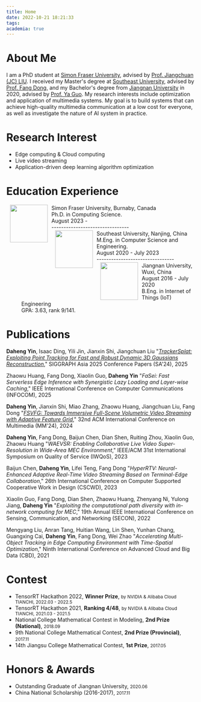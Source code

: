 ```yaml
---
title: Home
date: 2022-10-21 18:21:33
tags:
academia: true
---
```


# About Me

I am a PhD student at [Simon Fraser University](https://cse.seu.edu.cn/edulab/), advised by [Prof. Jiangchuan (JC) LIU](https://www.cs.sfu.ca/~jcliu/). 
I received my Master's degree at [Southeast University](https://cse.seu.edu.cn/edulab/), advised by [Prof. Fang Dong](https://cse.seu.edu.cn/2019/0102/c23024a256994/page.htm),
and my Bachelor's degree from [Jiangnan University](https://www.jiangnan.edu.cn/) in 2020, advised by [Prof. Ya Guo](https://iot.jiangnan.edu.cn/info/1141/3512.htm).
My research interests include optimization and application of multimedia systems.
My goal is to build systems that can achieve high-quality multimedia communication at a low cost for everyone, as well as investigate the nature of AI system in practice.

# Research Interest

* Edge computing & Cloud computing
* Live video streaming
* Application-driven deep learning algorithm optimization

# Education Experience

<dl>
<dt><img align="left" width="100" hspace="10" src="/img/SFUlogo.svg"></dt>
<dt>Simon Fraser University, Burnaby, Canada</dt>
<dd>Ph.D. in Computing Science.</dd>
<dd>August 2023 - </dd>
<dd>--------------------------------</dd>
<dt><img align="left" width="100" hspace="10" src="/img/SEUlogo.svg"></dt>
<dt>Southeast University, Nanjing, China</dt>
<dd>M.Eng. in Computer Science and Engineering.</dd>
<dd>August 2020 - July 2023</dd>
<dd>--------------------------------</dd>
<dt><img align="left" width="100" hspace="10" src="/img/JNUlogo.svg"></dt>
<dt>Jiangnan University, Wuxi, China</dt>
<dd>August 2016 - July 2020</dd>
<dd>B.Eng. in Internet of Things (IoT) Engineering</dd>
<dd>GPA: 3.63, rank 9/141.</dd>
</dl>

# Publications

**Daheng Yin**, Isaac Ding, Yili Jin, Jianxin Shi, Jiangchuan Liu
"*[TrackerSplat: Exploiting Point Tracking for Fast and Robust Dynamic 3D Gaussians Reconstruction](./TrackerSplat2025SIGGRAPHAsia.pdf)*,"
SIGGRAPH Asia 2025 Conference Papers (SA'24), 2025

Zhaowu Huang, Fang Dong, Xiaolin Guo, **Daheng Yin**
"*FaSei: Fast Serverless Edge Inference with Synergistic Lazy Loading and Layer-wise Caching*,"
IEEE International Conference on Computer Communications (INFOCOM), 2025

**Daheng Yin**, Jianxin Shi, Miao Zhang, Zhaowu Huang, Jiangchuan Liu, Fang Dong
"*[FSVFG: Towards Immersive Full-Scene Volumetric Video Streaming with Adaptive Feature Grid](./FSVFG2024ACMMultimedia.pdf)*,"
32nd ACM International Conference on Multimedia (MM'24), 2024

**Daheng Yin**, Fang Dong, Baijun Chen, Dian Shen, Ruiting Zhou, Xiaolin Guo, Zhaowu Huang
"*WAEVSR: Enabling Collaborative Live Video Super-Resolution in Wide-Area MEC Environment*,"
IEEE/ACM 31st International Symposium on Quality of Service (IWQoS), 2023

Baijun Chen, **Daheng Yin**, Lifei Teng, Fang Dong
"*HyperRTV: Neural-Enhanced Adaptive Real-Time Video Streaming Based on Terminal-Edge Collaboration*,"
26th International Conference on Computer Supported Cooperative Work in Design (CSCWD), 2023

Xiaolin Guo, Fang Dong, Dian Shen, Zhaowu Huang, Zhenyang Ni, Yulong Jiang, **Daheng Yin**
"*Exploiting the computational path diversity with in-network computing for MEC*,"
19th Annual IEEE International Conference on Sensing, Communication, and Networking (SECON), 2022

Mengyang Liu, Anran Tang, Huitian Wang, Lin Shen, Yunhan Chang, Guangxing Cai, **Daheng Yin**, Fang Dong, Wei Zhao
"*Accelerating Multi-Object Tracking in Edge Computing Environment with Time-Spatial Optimization*,"
Ninth International Conference on Advanced Cloud and Big Data (CBD), 2021

# Contest

* TensorRT Hackathon 2022, **Winner Prize**, <small>by NVIDIA & Alibaba Cloud TIANCHI, 2022.03 - 2022.5</small>
* TensorRT Hackathon 2021, **Ranking 4/48**, <small>by NVIDIA & Alibaba Cloud TIANCHI, 2021.03 - 2021.5</small>
* National College Mathematical Contest in Modeling, **2nd Prize (National)**, <small>2018.09</small>
* 9th National College Mathematical Contest, **2nd Prize (Provincial)**, <small>2017.11</small>
* 14th Jiangsu College Mathematical Contest, **1st Prize**, <small>2017.05</small>

# Honors & Awards

* Outstanding Graduate of Jiangnan University, <small>2020.06</small>
* China National Scholarship (2016-2017), <small>2017.11</small>
